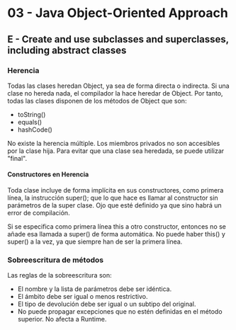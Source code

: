 # 03 - Java Object-Oriented Approach
## E - Create and use subclasses and superclasses, including abstract classes

### Herencia
Todas las clases heredan Object, ya sea de forma directa o indirecta. Si una clase no hereda nada, el compilador la hace heredar de Object.
Por tanto, todas las clases disponen de los métodos de Object que son:
* toString()
* equals()
* hashCode()

No existe la herencia múltiple. Los miembros privados no son accesibles por la clase hija. Para evitar que una clase sea heredada,
se puede utilizar "final".

#### Constructores en Herencia
Toda clase incluye de forma implícita en sus constructores, como primera línea, la instrucción super(); que lo que hace es llamar
al constructor sin parámetros de la super clase. Ojo que esté definido ya que sino habrá un error de compilación.

Si se especifica como primera línea this a otro constructor, entonces no se añade esa llamada a super() de forma automática.
No puede haber this() y super() a la vez, ya que siempre han de ser la primera línea.

### Sobreescritura de métodos
Las reglas de la sobreescritura son:
* El nombre y la lista de parámetros debe ser idéntica.
* El ámbito debe ser igual o menos restrictivo.
* El tipo de devolución debe ser igual o un subtipo del original.
* No puede propagar excepciones que no estén definidas en el método superior. No afecta a Runtime.

